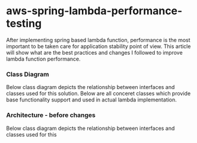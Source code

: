 # aws-spring-lambda-performance-testing
After implementing spring based lambda function, performance is the most important to be taken care for application stability point of view. This article will show what are the best practices and changes I followed to improve lambda function performance.

### Class Diagram
Below class diagram depicts the relationship between interfaces and classes used for this solution. Below are all conceret classes which provide base functionality support and used in actual lambda implementation.

### Architecture - before changes
Below class diagram depicts the relationship between interfaces and classes used for this 
